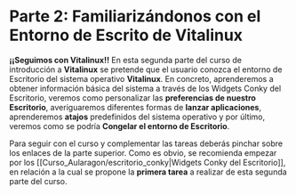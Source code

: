 # Parte 2: Familiarizándonos con el Entorno de Escrito de Vitalinux


**¡¡Seguimos con Vitalinux!!** En esta segunda parte del curso de introducción a **Vitalinux** se pretende que el usuario conozca el entorno de Escritorio del sistema operativo **Vitalinux**.  En concreto, aprenderemos a obtener información básica del sistema a través de los Widgets Conky del Escritorio, veremos como personalizar las **preferencias de nuestro Escritorio**, averiguaremos diferentes formas de **lanzar aplicaciones**, aprenderemos **atajos** predefinidos del sistema operativo y por último, veremos como se podría **Congelar el entorno de Escritorio**.

Para seguir con el curso y complementar las tareas deberás pinchar sobre los enlaces de la parte superior.  Como es obvio, se recomienda empezar por los [[Curso_Aularagon/escritorio_conky|Widgets Conky del Escritorio]], en relación a la cual se propone la **primera tarea** a realizar de esta segunda parte del curso.